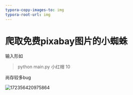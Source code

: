 ```yaml
---
typora-copy-images-to: img
typora-root-url: img
---
```


# 爬取免费pixabay图片的小蜘蛛

输入形如

> python main.py  小红帽  10

尚存较多bug



![172356420975864](/172356420975864.gif)